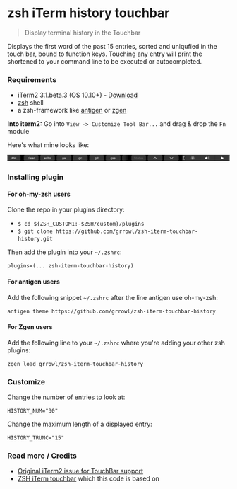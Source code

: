 # zsh iTerm history touchbar

> Display terminal history in the Touchbar

Displays the first word of the past 15 entries, sorted and uniqufied in the touch bar, bound to function keys. Touching any entry will print the shortened to your command line to be executed or autocompleted.

### Requirements

* iTerm2 3.1.beta.3 (OS 10.10+) - [Download](https://www.iterm2.com/downloads.html)
* [zsh](http://www.zsh.org/) shell
* a zsh-framework like [antigen](http://antigen.sharats.me/) or [zgen](https://github.com/tarjoilija/zgen)

**Into iterm2:** Go into `View -> Customize Tool Bar...` and drag & drop the `Fn` module

Here's what mine looks like:

![](touchbar-history.png)

### Installing plugin

#### For oh-my-zsh users

Clone the repo in your plugins directory:

* `$ cd ${ZSH_CUSTOM1:-$ZSH/custom}/plugins`
* `$ git clone https://github.com/grrowl/zsh-iterm-touchbar-history.git`

Then add the plugin into your `~/.zshrc`:

```
plugins=(... zsh-iterm-touchbar-history)
```

#### For antigen users

Add the following snippet `~/.zshrc` after the line antigen use oh-my-zsh:

```
antigen theme https://github.com/grrowl/zsh-iterm-touchbar-history
```

#### For Zgen users

Add the following line to your `~/.zshrc` where you're adding your other zsh plugins:

```
zgen load grrowl/zsh-iterm-touchbar-history
```

### Customize

Change the number of entries to look at:

```shell
HISTORY_NUM="30"
```

Change the maximum length of a displayed entry:

```shell
HISTORY_TRUNC="15"
```

### Read more / Credits

* [Original iTerm2 issue for TouchBar support](https://gitlab.com/gnachman/iterm2/issues/5281)
* [ZSH iTerm touchbar](https://github.com/iam4x/zsh-iterm-touchbar) which this code is based on

